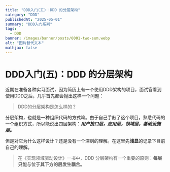 ```yaml
---
title: "DDD入门(五)：DDD 的分层架构"  
category: "DDD"  
publishedAt: "2025-05-01"  
summary: "DDD入门系列"  
tags:  
  - DDD
banner: /images/banner/posts/0001-two-sum.webp 
alt: "图片替代文本"  
mathjax: false
---
```


# DDD入门(五)：DDD 的分层架构

近期在准备各种实习面试，因为简历上有一个使用DDD架构的项目，面试官看到使用DDD之后，几乎首先都会抛出这样一个问题：
> DDD的分层架构是怎么样的？

分层架构，也就是一种组织代码的方式嘛。由于自己手敲了这个项目，熟悉代码的一个组织方式，所以能说出四层架构：***用户接口层，应用层，领域层，基础设施层。***

但是对它为什么这样设计？还是没有一个深刻的理解。在这里先**浅显**的记录下目前自己的理解。



> 在《实现领域驱动设计》一书中，DDD 分层架构有一个重要的原则：**每层只能与位于其下方的层发生耦合。**
